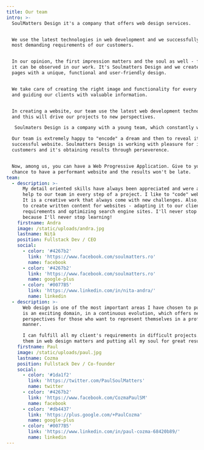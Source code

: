 ```yaml
---
title: Our team
intro: >-
  SoulMatters Design it's a company that offers web design services. 


  We use the latest technologies in web development and we successfully meet the
  most demanding requirements of our customers.


  In our opinion, the first impression matters and the soul as well - fact which
  it can be observed in our work. It's Soulmatters Design and we create web
  pages with a unique, functional and user-friendly design.


  We take care of creating the right image and functionality for every project
  and guiding our clients with valuable information.


  In creating a website, our team use the latest web development technologies
  and this will drive our projects to new perspectives.

   Soulmaters Design is a company with a young team, which constantly want to bring good changes for world wide web. Our team is ready to courageously accept the new challenges in web development.

  Our team is extremely happy to "encode" a dream and then to reveal it as a
  successful website. Soulmatters Design is working with pleasure for it's
  customers and it's obtaining results through perseverence. 


  Now, among us, you can have a Web Progressive Application. Give to yourself a
  chance to have a performant website and the results won't be late.
team:
  - description: >-
      My detail oriented skills have always been appreciated and were a great
      help to our team in every step of a project. I like to "code" web pages.
      It is a creative work that always come with new challenges. Also, I like
      to create written content for websites - adapting it to our client's
      requirements and optimizing search engine sites. I'll never stop earning
      because I'll never stop learning!
    firstname: Andra
    image: /static/uploads/andra.jpg
    lastname: Niță
    position: Fullstack Dev / CEO
    social:
      - color: '#4267b2'
        link: 'https://www.facebook.com/soulmatters.ro'
        name: facebook
      - color: '#4267b2'
        link: 'https://www.facebook.com/soulmatters.ro'
        name: google-plus
      - color: '#0077B5'
        link: 'https://www.linkedin.com/in/nita-andra/'
        name: linkedin
  - description: >-
      Web design is one of the most important areas I have chosen to pursue. It
      is an exciting domain, in a continuous evolution, which offers new
      perspectives for those who want to represent themselves in a professional
      manner.

      I can fulfill all my client's requirements in difficult projects. I help
      them in web design matters and putting all my soul for great results.
    firstname: Paul
    image: /static/uploads/paul.jpg
    lastname: Cozma
    position: Fullstack Dev / Co-founder
    social:
      - color: '#1da1f2'
        link: 'https://twitter.com/PaulSoulMatters'
        name: twitter
      - color: '#4267b2'
        link: 'https://www.facebook.com/CozmaPaulSM'
        name: facebook
      - color: '#db4437'
        link: 'https://plus.google.com/+PaulCozma'
        name: google-plus
      - color: '#0077B5'
        link: 'https://www.linkedin.com/in/paul-cozma-68420b89/'
        name: linkedin
---
```


